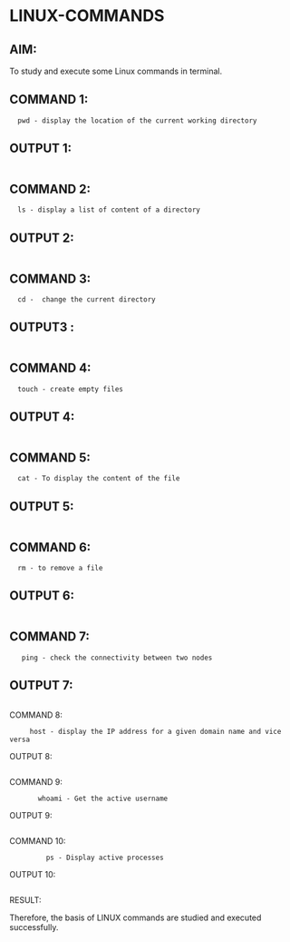 # LINUX-COMMANDS

## AIM:

To study and execute some Linux commands in terminal.

## COMMAND 1:
```
  pwd - display the location of the current working directory
```


## OUTPUT 1:

![]()

## COMMAND 2:

```
  ls - display a list of content of a directory
```

## OUTPUT 2:

![]()

## COMMAND 3:


```
  cd -  change the current directory
```

## OUTPUT3 :

![]()

## COMMAND 4:

```
  touch - create empty files
```

## OUTPUT 4:

![]()

## COMMAND 5:

```
  cat - To display the content of the file
```

## OUTPUT 5:

![]()
 
## COMMAND 6:

```
  rm - to remove a file
```

## OUTPUT 6:

![]()

## COMMAND 7:

```
   ping - check the connectivity between two nodes 
```

## OUTPUT 7:

![]()

COMMAND 8:

```
     host - display the IP address for a given domain name and vice versa
```

OUTPUT 8:

![]()

COMMAND 9:

```
       whoami - Get the active username
```

OUTPUT 9:

![]()

COMMAND 10:

```
         ps - Display active processes
```

OUTPUT 10:

![]()

RESULT:

Therefore, the basis of LINUX commands are studied and executed successfully.
